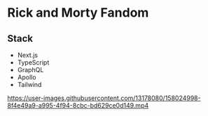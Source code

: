 # Rick and Morty Fandom

## Stack
- Next.js
- TypeScript
- GraphQL
- Apollo
- Tailwind



https://user-images.githubusercontent.com/13178080/158024998-8f4e49a9-a995-4f94-8cbc-bd629ce0d149.mp4

